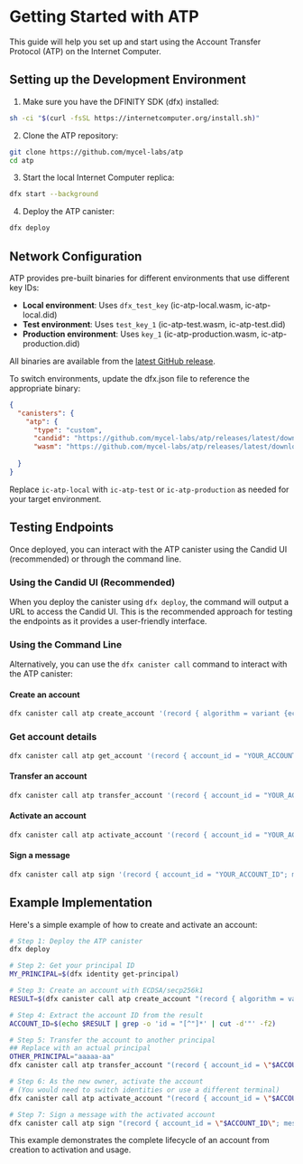 # Getting Started with ATP

This guide will help you set up and start using the Account Transfer Protocol (ATP) on the Internet Computer.

## Setting up the Development Environment

1. Make sure you have the DFINITY SDK (dfx) installed:
```bash
sh -ci "$(curl -fsSL https://internetcomputer.org/install.sh)"
```

2. Clone the ATP repository:
```bash
git clone https://github.com/mycel-labs/atp
cd atp
```

3. Start the local Internet Computer replica:
```bash
dfx start --background
```

4. Deploy the ATP canister:
```bash
dfx deploy
```

## Network Configuration

ATP provides pre-built binaries for different environments that use different key IDs:

- **Local environment**: Uses `dfx_test_key` (ic-atp-local.wasm, ic-atp-local.did)
- **Test environment**: Uses `test_key_1` (ic-atp-test.wasm, ic-atp-test.did)  
- **Production environment**: Uses `key_1` (ic-atp-production.wasm, ic-atp-production.did)

All binaries are available from the [latest GitHub release](https://github.com/mycel-labs/atp/releases/latest).

To switch environments, update the dfx.json file to reference the appropriate binary:

```json
{
  "canisters": {
    "atp": {
      "type": "custom",
      "candid": "https://github.com/mycel-labs/atp/releases/latest/download/ic-atp-local.did",
      "wasm": "https://github.com/mycel-labs/atp/releases/latest/download/ic-atp-local.wasm"
    
  }
}
```

Replace `ic-atp-local` with `ic-atp-test` or `ic-atp-production` as needed for your target environment.

## Testing Endpoints

Once deployed, you can interact with the ATP canister using the Candid UI (recommended) or through the command line.

### Using the Candid UI (Recommended)

When you deploy the canister using `dfx deploy`, the command will output a URL to access the Candid UI. This is the recommended approach for testing the endpoints as it provides a user-friendly interface.

### Using the Command Line

Alternatively, you can use the `dfx canister call` command to interact with the ATP canister:

#### Create an account
```bash
dfx canister call atp create_account '(record { algorithm = variant {ecdsa}; curve = variant {secp256k1}; approved_address = principal "YOUR_PRINCIPAL_ID" })'
```

### Get account details
```bash
dfx canister call atp get_account '(record { account_id = "YOUR_ACCOUNT_ID" })'
```

#### Transfer an account
```bash
dfx canister call atp transfer_account '(record { account_id = "YOUR_ACCOUNT_ID"; to = principal "NEW_OWNER_PRINCIPAL_ID" })'
```

#### Activate an account
```bash
dfx canister call atp activate_account '(record { account_id = "YOUR_ACCOUNT_ID" })'
```

#### Sign a message
```bash
dfx canister call atp sign '(record { account_id = "YOUR_ACCOUNT_ID"; message_hex = "48656c6c6f20576f726c64" })'  # "Hello World" in hex
```

## Example Implementation

Here's a simple example of how to create and activate an account:

```bash
# Step 1: Deploy the ATP canister
dfx deploy

# Step 2: Get your principal ID
MY_PRINCIPAL=$(dfx identity get-principal)

# Step 3: Create an account with ECDSA/secp256k1
RESULT=$(dfx canister call atp create_account "(record { algorithm = variant {ecdsa}; curve = variant {secp256k1}; approved_address = principal \"$MY_PRINCIPAL\" })")

# Step 4: Extract the account ID from the result
ACCOUNT_ID=$(echo $RESULT | grep -o 'id = "[^"]*' | cut -d'"' -f2)

# Step 5: Transfer the account to another principal
## Replace with an actual principal
OTHER_PRINCIPAL="aaaaa-aa"
dfx canister call atp transfer_account "(record { account_id = \"$ACCOUNT_ID\"; to = principal \"$OTHER_PRINCIPAL\" })"

# Step 6: As the new owner, activate the account
# (You would need to switch identities or use a different terminal)
dfx canister call atp activate_account "(record { account_id = \"$ACCOUNT_ID\" })"

# Step 7: Sign a message with the activated account
dfx canister call atp sign "(record { account_id = \"$ACCOUNT_ID\"; message_hex = \"48656c6c6f20576f726c64\" })"
```

This example demonstrates the complete lifecycle of an account from creation to activation and usage.
